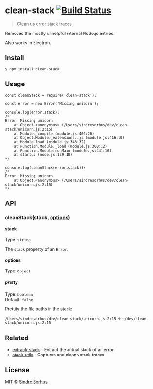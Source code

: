 clean-stack [![Build Status](https://travis-ci.org/sindresorhus/clean-stack.svg?branch=master)](https://travis-ci.org/sindresorhus/clean-stack)
===============================================================================================================================================

> Clean up error stack traces

Removes the mostly unhelpful internal Node.js entries.

Also works in Electron.

Install
-------

    $ npm install clean-stack

Usage
-----

    const cleanStack = require('clean-stack');

    const error = new Error('Missing unicorn');

    console.log(error.stack);
    /*
    Error: Missing unicorn
        at Object.<anonymous> (/Users/sindresorhus/dev/clean-stack/unicorn.js:2:15)
        at Module._compile (module.js:409:26)
        at Object.Module._extensions..js (module.js:416:10)
        at Module.load (module.js:343:32)
        at Function.Module._load (module.js:300:12)
        at Function.Module.runMain (module.js:441:10)
        at startup (node.js:139:18)
    */

    console.log(cleanStack(error.stack));
    /*
    Error: Missing unicorn
        at Object.<anonymous> (/Users/sindresorhus/dev/clean-stack/unicorn.js:2:15)
    */

API
---

### cleanStack(stack, [options](#options))

#### stack

Type: `string`

The `stack` property of an `Error`.

#### options

Type: `Object`

##### pretty

Type: `boolean`  
Default: `false`

Prettify the file paths in the stack:

`/Users/sindresorhus/dev/clean-stack/unicorn.js:2:15` → `~/dev/clean-stack/unicorn.js:2:15`

Related
-------

-   [extrack-stack](https://github.com/sindresorhus/extract-stack) - Extract the actual stack of an error
-   [stack-utils](https://github.com/tapjs/stack-utils) - Captures and cleans stack traces

License
-------

MIT © [Sindre Sorhus](https://sindresorhus.com)
